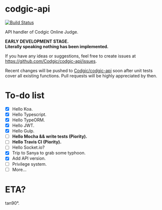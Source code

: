 # codgic-api

[![Build Status](https://travis-ci.org/codgician/codgic-api.svg?branch=master)](https://travis-ci.org/codgician/codgic-api)

API handler of Codgic Online Judge.

**EARLY DEVELOPMENT STAGE.**  
**Literally speaking nothing has been implemented.**

If you have any ideas or suggestions, feel free to create issues at https://github.com/Codgic/codgic-api/issues.

Recent changes will be pushed to [Codgic/codgic-api](https://github.com/codgic/codgic-api) soon after unit tests cover all existing functions. Pull requests will be highly appreciated by then.

# To-do list
- [x] Hello Koa.
- [x] Hello Typescript.
- [x] Hello TypeORM.
- [x] Hello JWT.
- [x] Hello Gulp.
- [ ] **Hello Mocha && write tests (Piority).**
- [ ] **Hello Travis CI (Piority).**
- [ ] Hello Socket.io?
- [x] Trip to Sanya to grab some typhoon.
- [x] Add API version.
- [ ] Privilege system.
- [ ] More...

# ETA?
tan90°.